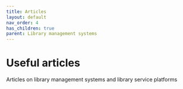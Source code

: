```yaml
---
title: Articles
layout: default
nav_order: 4
has_children: true
parent: Library management systems
---
```


# Useful articles

Articles on library management systems and library service platforms
